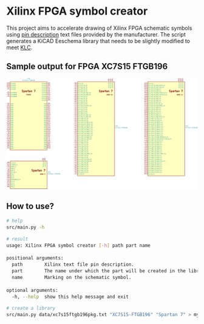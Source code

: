  # Xilinx FPGA symbol creator
This project aims to accelerate drawing of Xilinx FPGA schematic symbols using [pin description](https://www.xilinx.com/support/package-pinout-files/spartan-7-pkgs.html) text files provided by the manufacturer. The script generates a KiCAD Eeschema library that needs to be slightly modified to meet [KLC](https://kicad-pcb.org/libraries/klc/).

## Sample output for FPGA XC7S15 FTGB196
 ![demo](img/demo.svg)

## How to use?
```bash
# help
src/main.py -h
```
```bash
# result
usage: Xilinx FPGA symbol creator [-h] path part name

positional arguments:
  path        Xilinx text file pin description.
  part        The name under which the part will be created in the library.
  name        Marking on the schematic symbol.

optional arguments:
  -h, --help  show this help message and exit
```

``` bash
# create a library
src/main.py data/xc7s15ftgb196pkg.txt "XC7S15-FTGB196" "Spartan 7" > my_library.lib
```
